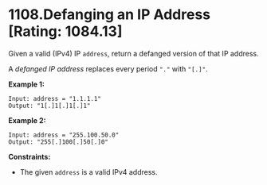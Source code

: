 # 1108.Defanging an IP Address [Rating: 1084.13]

Given a valid (IPv4) IP `address`, return a defanged version of that IP address.

A *defanged IP address* replaces every period `"."` with `"[.]"`.

 

**Example 1:**

```
Input: address = "1.1.1.1"
Output: "1[.]1[.]1[.]1"
```

**Example 2:**

```
Input: address = "255.100.50.0"
Output: "255[.]100[.]50[.]0"
```

 

**Constraints:**

- The given `address` is a valid IPv4 address.

